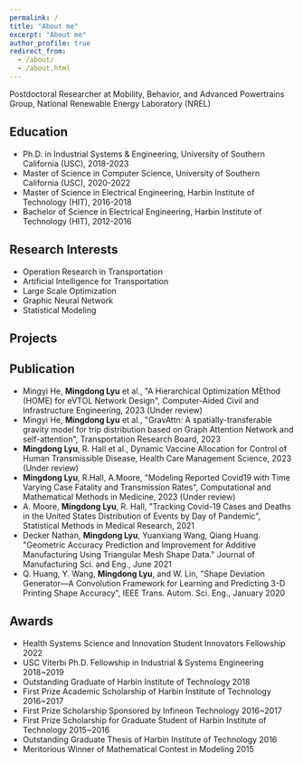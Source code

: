 ```yaml
---
permalink: /
title: "About me"
excerpt: "About me"
author_profile: true
redirect_from: 
  - /about/
  - /about.html
---
```

Postdoctoral Researcher at Mobility, Behavior, and Advanced Powertrains Group, National Renewable Energy Laboratory (NREL) 
## Education
- Ph.D. in Industrial Systems & Engineering, University of Southern California (USC), 2018-2023
- Master of Science in Computer Science, University of Southern California (USC), 2020-2022
- Master of Science in Electrical Engineering, Harbin Institute of Technology (HIT), 2016-2018
- Bachelor of Science in Electrical Engineering, Harbin Institute of Technology (HIT), 2012-2016

## Research Interests
- Operation Research in Transportation
- Artificial Intelligence for Transportation
- Large Scale Optimization
- Graphic Neural Network
- Statistical Modeling

## Projects

## Publication
* Mingyi He, **Mingdong Lyu** et al., "A Hierarchical Optimization MEthod (HOME) for eVTOL Network Design", Computer-Aided Civil and Infrastructure Engineering, 2023 (Under review) 
* Mingyi He, **Mingdong Lyu** et al., "GravAttn: A spatially-transferable gravity model for trip distribution based on Graph Attention Network and self-attention", Transportation Research Board, 2023 
* **Mingdong Lyu**, R. Hall et al., Dynamic Vaccine Allocation for Control of Human Transmissible Disease, Health Care Management Science, 2023 (Under review)
* **Mingdong Lyu**, R.Hall, A.Moore, "Modeling Reported Covid19 with Time Varying Case Fatality and Transmission Rates", Computational and Mathematical Methods in Medicine, 2023 (Under review)
* A. Moore, **Mingdong Lyu**, R. Hall, "Tracking Covid-19 Cases and Deaths in the United States Distribution of Events by Day of Pandemic", Statistical Methods in Medical Research, 2021
* Decker Nathan, **Mingdong Lyu**, Yuanxiang Wang, Qiang Huang. "Geometric Accuracy Prediction and Improvement for Additive Manufacturing Using Triangular Mesh Shape Data." Journal of Manufacturing Sci. and Eng., June 2021
* Q. Huang, Y. Wang, **Mingdong Lyu**, and W. Lin, "Shape Deviation Generator—A Convolution Framework for Learning and Predicting 3-D Printing Shape Accuracy", IEEE Trans. Autom. Sci. Eng., January 2020
## Awards
* Health Systems Science and Innovation Student Innovators Fellowship 2022
* USC Viterbi Ph.D. Fellowship in Industrial & Systems Engineering 2018~2019
* Outstanding Graduate of Harbin Institute of Technology 2018
* First Prize Academic Scholarship of Harbin Institute of Technology 2016~2017
* First Prize Scholarship Sponsored by Infineon Technology 2016~2017
* First Prize Scholarship for Graduate Student of Harbin Institute of Technology 2015~2016
* Outstanding Graduate Thesis of Harbin Institute of Technology 2016
* Meritorious Winner of Mathematical Contest in Modeling 2015
